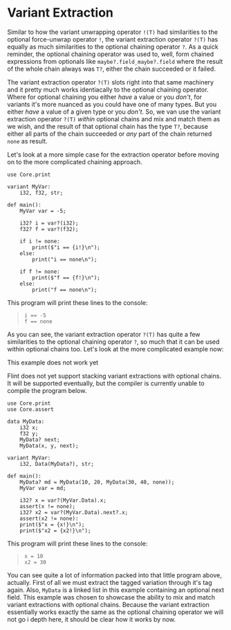 # Variant Extraction

Similar to how the variant unwrapping operator `!(T)` had similarities to the optional force-unwrap operator `!`, the variant extraction operator `?(T)` has equally as much similarities to the optional chaining operator `?`. As a quick reminder, the optional chaining operator was used to, well, form chained expressions from optionals like `maybe?.field_maybe?.field` where the result of the whole chain always was `T?`, either the chain succeeded or it failed.

The variant extraction operator `?(T)` slots right into that same machinery and it pretty much works identiacally to the optional chaining operator. Where for optional chaining you either _have_ a value or you _don't_, for variants it's more nuanced as you could have one of many types. But you either _have_ a value of a given type or you _don't_. So, we van use the variant extraction operator `?(T)` _within_ optional chains and mix and match them as we wish, and the result of that optional chain has the type `T?`, because either all parts of the chain succeeded or _any_ part of the chain returned `none` as result.

Let's look at a more simple case for the extraction operator before moving on to the more complicated chaining approach.

```ft
use Core.print

variant MyVar:
	i32, f32, str;

def main():
	MyVar var = -5;

	i32? i = var?(i32);
	f32? f = var?(f32);

	if i != none:
		print($"i == {i!}\n");
	else:
		print("i == none\n");

	if f != none:
		print($"f == {f!}\n");
	else:
		print("f == none\n");
```

This program will print these lines to the console:

> ```
> i == -5
> f == none
> ```

As you can see, the variant extraction operator `?(T)` has quite a few similarities to the optional chaining operator `?`, so much that it can be used within optional chains too. Let's look at the more complicated example now:

<div class="warning">

This example does not work yet

Flint does not yet support stacking variant extractions with optional chains. It will be supported eventually, but the compiler is currently unable to compile the program below.

</div>

```ft
use Core.print
use Core.assert

data MyData:
	i32 x;
	f32 y;
	MyData? next;
	MyData(x, y, next);

variant MyVar:
	i32, Data(MyData?), str;

def main():
	MyData? md = MyData(10, 20, MyData(30, 40, none));
	MyVar var = md;

	i32? x = var?(MyVar.Data).x;
	assert(x != none);
	i32? x2 = var?(MyVar.Data).next?.x;
	assert(x2 != none):
	print($"x = {x!}\n");
	print($"x2 = {x2!}\n");
```

This program will print these lines to the console:

> ```
> x = 10
> x2 = 30
> ```

You can see quite a lot of information packed into that little program above, actually. First of all we must extract the tagged variation through it's tag again. Also, `MyData` is a linked list in this example containing an optional next field. This example was chosen to showcase the ability to mix and match variant extractions with optional chains. Because the variant extraction essentially works exactly the same as the optional chaining operator we will not go i depth here, it should be clear how it works by now.
